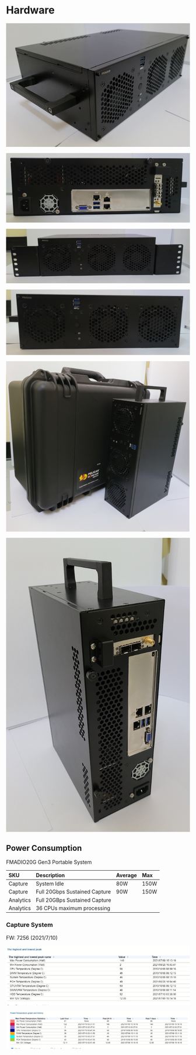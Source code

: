 # Hardware

![FMADIO20G Gen3 Portable](.gitbook/assets/image%20%2882%29.png)

![FMADIO20G Gen3 Portable Rear](.gitbook/assets/image%20%2885%29.png)

![FMADIO20G Portable Gen3 Rack mountable Ears](.gitbook/assets/image%20%2877%29.png)

![FMADIO20G Gen3 Portable Front](.gitbook/assets/image%20%2873%29.png)

![FMADIO20G Portable Gen3 Optional Carry Case](.gitbook/assets/image%20%2874%29.png)

![FMADIO20G Portable Gen3 Easy Carry handle](.gitbook/assets/image%20%2883%29.png)

## Power Consumption

FMADIO20G Gen3 Portable System

| SKU | Description | Average | Max |
| :--- | :--- | :--- | :--- |
| Capture  | System Idle | 80W | 150W |
| Capture  | Full 20Gbps Sustained Capture | 90W | 150W |
| Analytics | Full 20GBps Sustained Capture |  |  |
| Analytics | 36 CPUs maximum processing |  |  |

### Capture System 

FW: 7256 \(2021/7/10\)

![](.gitbook/assets/image%20%2884%29.png)

![](.gitbook/assets/image%20%2886%29.png)


